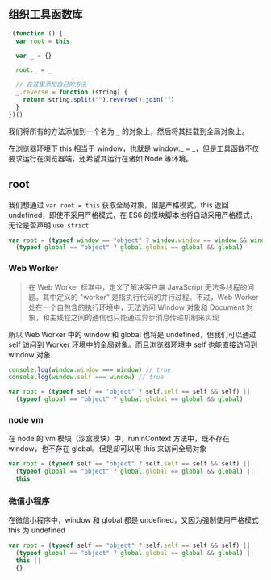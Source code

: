 ## 组织工具函数库

```javascript
;(function () {
  var root = this

  var _ = {}

  root._ = _

  // 在这里添加自己的方法
  _.reverse = function (string) {
    return string.split("").reverse().join("")
  }
})()
```

我们将所有的方法添加到一个名为 `_` 的对象上，然后将其挂载到全局对象上。

在浏览器环境下 this 相当于 window，也就是 window._ = _，但是工具函数不仅要求运行在浏览器端，还希望其运行在诸如 Node 等环境。

## root

我们想通过 `var root = this` 获取全局对象，但是严格模式，this 返回 undefined，即使不采用严格模式，在 ES6 的模块脚本也将自动采用严格模式，无论是否声明 `use strict`

```javascript
var root = (typeof window == "object" ? window.window == window && window) ||
  (typeof global == "object" ? global.global == global && global)
```

### Web Worker

> 在 Web Worker 标准中，定义了解决客户端 JavaScript 无法多线程的问题。其中定义的 "worker" 是指执行代码的并行过程。不过，Web Worker 处在一个自包含的执行环境中，无法访问 Window 对象和 Document 对象，和主线程之间的通信也只能通过异步消息传递机制来实现

所以 Web Worker 中的 window 和 global 也将是 undefined，但我们可以通过 self 访问到 Worker 环境中的全局对象。而且浏览器环境中 self 也能直接访问到 window 对象

```javascript
console.log(window.window === window) // true
console.log(window.self === window) // true
```

```javascript
var root = (typeof self == "object" ? self.self == self && self) ||
  (typeof global == "object" ? global.global == global && global)
```

### node vm

在 node 的 vm 模块（沙盒模块）中，runInContext 方法中，既不存在 window，也不存在 global。但是却可以用 this 来访问全局对象

```javascript
var root = (typeof self == "object" ? self.self == self && self) ||
  (typeof global == "object" ? global.global == global && global) ||
  this
```

### 微信小程序

在微信小程序中，window 和 global 都是 undefined，又因为强制使用严格模式 this 为 undefined

```javascript
var root = (typeof self == "object" ? self.self == self && self) ||
  (typeof global == "object" ? global.global == global && global) ||
  this ||
  {}
```
